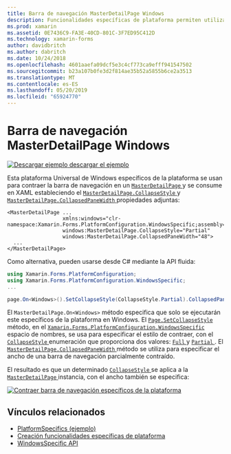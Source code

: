 ```yaml
---
title: Barra de navegación MasterDetailPage Windows
description: Funcionalidades específicas de plataforma permiten utilizar la funcionalidad que solo está disponible en una plataforma concreta, sin necesidad de implementar los representadores personalizados o los efectos. En este artículo se explica cómo consumir el Windows específicos de la plataforma que se contrae la barra de navegación en un MasterDetailPage.
ms.prod: xamarin
ms.assetid: 0E7436C9-FA3E-40CD-801C-3F7ED95C412D
ms.technology: xamarin-forms
author: davidbritch
ms.author: dabritch
ms.date: 10/24/2018
ms.openlocfilehash: 4601aaefa09dcf5e3c4cf773ca9efff941547502
ms.sourcegitcommit: b23a107b0fe3d2f814ae35b52a5855b6ce2a3513
ms.translationtype: MT
ms.contentlocale: es-ES
ms.lasthandoff: 05/20/2019
ms.locfileid: "65924770"
---
```

# <a name="masterdetailpage-navigation-bar-on-windows"></a>Barra de navegación MasterDetailPage Windows

[![Descargar ejemplo](~/media/shared/download.png) descargar el ejemplo](https://developer.xamarin.com/samples/xamarin-forms/UserInterface/PlatformSpecifics/)

Esta plataforma Universal de Windows específicos de la plataforma se usan para contraer la barra de navegación en un [ `MasterDetailPage` ](xref:Xamarin.Forms.MasterDetailPage)y se consume en XAML estableciendo el [ `MasterDetailPage.CollapseStyle` ](xref:Xamarin.Forms.PlatformConfiguration.WindowsSpecific.MasterDetailPage.CollapseStyleProperty) y [ `MasterDetailPage.CollapsedPaneWidth` ](xref:Xamarin.Forms.PlatformConfiguration.WindowsSpecific.MasterDetailPage.CollapsedPaneWidthProperty) propiedades adjuntas:

```xaml
<MasterDetailPage ...
                  xmlns:windows="clr-namespace:Xamarin.Forms.PlatformConfiguration.WindowsSpecific;assembly=Xamarin.Forms.Core"
                  windows:MasterDetailPage.CollapseStyle="Partial"
                  windows:MasterDetailPage.CollapsedPaneWidth="48">
  ...
</MasterDetailPage>

```

Como alternativa, pueden usarse desde C# mediante la API fluida:

```csharp
using Xamarin.Forms.PlatformConfiguration;
using Xamarin.Forms.PlatformConfiguration.WindowsSpecific;
...

page.On<Windows>().SetCollapseStyle(CollapseStyle.Partial).CollapsedPaneWidth(148);
```

El `MasterDetailPage.On<Windows>` método especifica que solo se ejecutarán este específicos de la plataforma en Windows. El [ `Page.SetCollapseStyle` ](xref:Xamarin.Forms.PlatformConfiguration.WindowsSpecific.MasterDetailPage.SetCollapseStyle(Xamarin.Forms.IPlatformElementConfiguration{Xamarin.Forms.PlatformConfiguration.Windows,Xamarin.Forms.MasterDetailPage},Xamarin.Forms.PlatformConfiguration.WindowsSpecific.CollapseStyle)) método, en el [ `Xamarin.Forms.PlatformConfiguration.WindowsSpecific` ](xref:Xamarin.Forms.PlatformConfiguration.WindowsSpecific) espacio de nombres, se usa para especificar el estilo de contraer, con el [ `CollapseStyle` ](xref:Xamarin.Forms.PlatformConfiguration.WindowsSpecific.CollapseStyle) enumeración que proporciona dos valores: [ `Full` ](xref:Xamarin.Forms.PlatformConfiguration.WindowsSpecific.CollapseStyle.Full) y [ `Partial` ](xref:Xamarin.Forms.PlatformConfiguration.WindowsSpecific.CollapseStyle.Partial). El [ `MasterDetailPage.CollapsedPaneWidth` ](xref:Xamarin.Forms.PlatformConfiguration.WindowsSpecific.MasterDetailPage.CollapsedPaneWidth(Xamarin.Forms.IPlatformElementConfiguration{Xamarin.Forms.PlatformConfiguration.Windows,Xamarin.Forms.MasterDetailPage},System.Double)) método se utiliza para especificar el ancho de una barra de navegación parcialmente contraído.

El resultado es que un determinado [ `CollapseStyle` ](xref:Xamarin.Forms.PlatformConfiguration.WindowsSpecific.CollapseStyle) se aplica a la [ `MasterDetailPage` ](xref:Xamarin.Forms.MasterDetailPage) instancia, con el ancho también se especifica:

[![](masterdetailpage-navigation-bar-images/collapsed-navigation-bar.png "Contraer barra de navegación específicos de la plataforma")](masterdetailpage-navigation-bar-images/collapsed-navigation-bar-large.png#lightbox "Contraer barra de navegación específicos de la plataforma")

## <a name="related-links"></a>Vínculos relacionados

- [PlatformSpecifics (ejemplo)](https://developer.xamarin.com/samples/xamarin-forms/UserInterface/PlatformSpecifics/)
- [Creación funcionalidades específicas de plataforma](~/xamarin-forms/platform/platform-specifics/index.md#creating-platform-specifics)
- [WindowsSpecific API](xref:Xamarin.Forms.PlatformConfiguration.WindowsSpecific)

